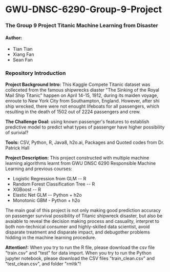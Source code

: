 # GWU-DNSC-6290-Group-9-Project
### The Group 9 Project Titanic Machine Learning from Disaster
#### Author: 
 - Tian Tian
 - Xiang Fan
 - Sean Fan

### Repository Introduction

**Project Background Intro:** This Kaggle Compete Titanic dataset was colleceted from the famous shipwrecks diaster "The Sinking of the Royal Mail Ship Titanic" happen on April 14-15, 1912, during its maiden voyage, enroute to New York City from Southampton, England. However, after shi ship wrecked, there were not enought lifeboats for all passengers, which resulting in the death of 1502 out of 2224 passengers and crew.

**The Challenge Goal:** using known passenger's features to establish predictive model to predict what types of passenger have higher possibility of surivial?

**Tools:** CSV, Python, R, Java8, h2o.ai, Packages and Quoted codes from Dr. Patrick Hall

**Project Description:** 
This project constructed with multiple machine learning algorithms learnt from GWU DNSC 6290 Responsible Machine Learning and previous courses:
 - Logistic Regression from GLM -- R
 - Random Forest Classification Tree -- R
 - XGBoost -- R
 - Elastic Net GLM -- Python + h2o
 - Monotonic GBM - Python + h2o

The main goal of this project is not only making good prediction accuracy on passenger survival possibility of Titanic shipwreck disaster, but also be avaiable to reveal the decision making process and casuality, interpret to both non-technical consumer and highly-skilled data scientist, avoid disparate treatment and disparate impact, and debugother problems hidding in the machine learning procedure. 

**Attention!:** When you try to run the R file, please download the csv file "train.csv" and "test" for data import. When you try to run the Python jupyter notebook, please download the CSV files "train_clean.csv" and "test_clean.csv", and folder "rmltk"!
